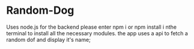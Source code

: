 # Random-Dog
Uses node.js for the backend
please enter npm i or npm install i nthe terminal to install all the necessary modules.
the app uses a api to fetch a random dof and display it's name;
